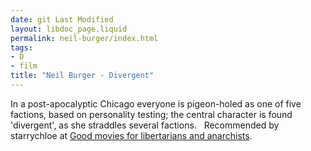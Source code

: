 ```yaml
---
date: git Last Modified
layout: libdoc_page.liquid
permalink: neil-burger/index.html
tags:
- D
- film
title: "Neil Burger - Divergent"
---
```


In a post-apocalyptic Chicago everyone is pigeon-holed as  one of five factions, based on personality testing; the central character is  found 'divergent', as she straddles several factions.
 
Recommended by starrychloe at <a href="https://liberty.me/discuss/t/good-movies-for-libertarians-and-anarchists/"> Good movies for libertarians and anarchists</a>.